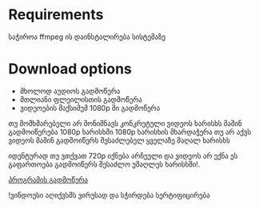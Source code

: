 # Requirements
საჭიროა ffmpeg ის დაინსტალირება სისტემაზე

# Download options

* მხოლოდ აუდიოს გადმოწერა
* მთლიანი ფლეილისთის გადმოწერა
* ვიდეოების მაქსიმუმ 1080p ში გადმოწერა


თუ მომხმარებელი არ მონიშნავს კონკრეტული ვიდეოს ხარისხს მაშინ გადმოიწერება 1080p ხარისხში
1080p ხარისხის მხარდაჭერა თუ არ აქვს ვიდეოს მაშინ გადმოიწერს შესაძლებელ ყველაზე მაღალ ხარისხს

იდენტურად თუ ვთქვათ 720p იქნება არჩეული და ვიდეოს არ ექნა ეს გაფართოება გადმოიწერს შესაძლო უმაღლეს ხარისხში!.

[პროგრამის გადმოწერა](https://github.com/beberi1/YouTube_video_downloader/releases/download/v1.5/YouTube_video_downloader.exe)


!ვინდოუსი აღიქვსმს ვირუსად და სჭირდება სერტიფიცირება 
